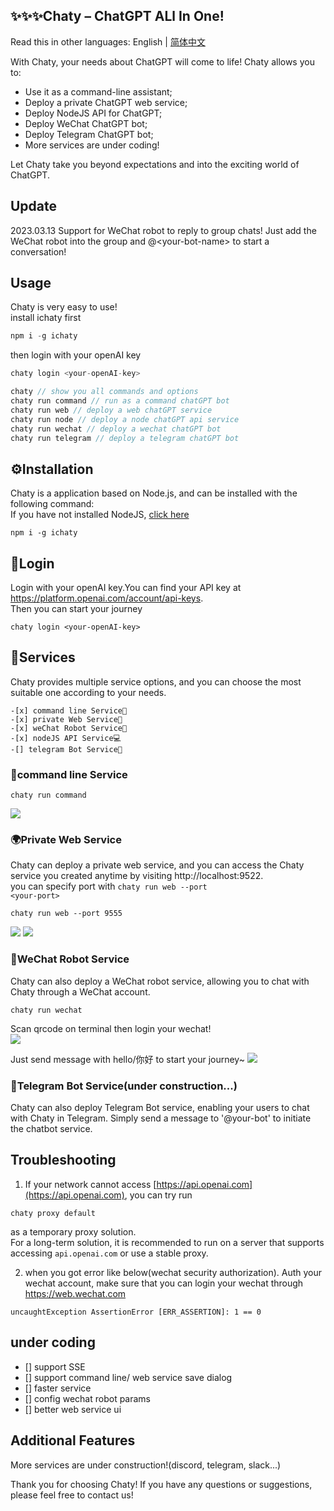 ## ✨✨✨Chaty – ChatGPT ALl In One!

Read this in other languages: English | [简体中文](./README.zh-CN.md)

With Chaty, your needs about ChatGPT will come to life! Chaty allows you to:

- Use it as a command-line assistant;
- Deploy a private ChatGPT web service;
- Deploy NodeJS API for ChatGPT;
- Deploy WeChat ChatGPT bot;
- Deploy Telegram ChatGPT bot;  
- More services are under coding!

Let Chaty take you beyond expectations and into the exciting world of ChatGPT.
## Update
2023.03.13 Support for WeChat robot to reply to group chats! Just add the WeChat robot into the group and @\<your-bot-name\> to start a conversation!

## Usage
Chaty is very easy to use!  
install ichaty first  
```javascript
npm i -g ichaty
```
then login with your openAI key  
```javascript
chaty login <your-openAI-key>
```
```javascript
chaty // show you all commands and options  
chaty run command // run as a command chatGPT bot
chaty run web // deploy a web chatGPT service
chaty run node // deploy a node chatGPT api service
chaty run wechat // deploy a wechat chatGPT bot
chaty run telegram // deploy a telegram chatGPT bot
```

## ⚙️Installation

Chaty is a application based on Node.js, and can be installed with the following command:  
If you have not installed NodeJS, [click here](https://nodejs.org/)
```
npm i -g ichaty
```

## 🔑Login

Login with your openAI key.You can find your API key at https://platform.openai.com/account/api-keys.  
Then you can start your journey
```
chaty login <your-openAI-key>
```

## 🚀Services

Chaty provides multiple service options, and you can choose the most suitable one according to your needs.
```
-[x] command line Service📁   
-[x] private Web Service🚀  
-[x] weChat Robot Service💬   
-[x] nodeJS API Service💻 
-[] telegram Bot Service🤖  
```

### 📁command line Service   
```
chaty run command
```
![](./assets/images/command.jpg)
### 🌍Private Web Service

Chaty can deploy a private web service, and you can access the Chaty service you created anytime by visiting http://localhost:9522.  
you can specify port with <code>chaty run web --port \<your-port\></code>  
```
chaty run web --port 9555
```
![](./assets/images/web.jpg)
![](./assets/images/web2.jpg)

### 💬WeChat Robot Service

Chaty can also deploy a WeChat robot service, allowing you to chat with Chaty through a WeChat account.  
```
chaty run wechat
```
Scan qrcode on terminal then login your wechat!  
![](./assets/images/wechat.jpg)

Just send message with hello/你好 to start your journey~
![](./assets/images/wechat2.png)

### 🤖Telegram Bot Service(under construction...)

Chaty can also deploy Telegram Bot service, enabling your users to chat with Chaty in Telegram. Simply send a message to '@your-bot' to initiate the chatbot service.

## Troubleshooting  
1. If your network cannot access [https://api.openai.com](https://api.openai.com), you can try run  
```
chaty proxy default
```
as a temporary proxy solution.  
For a long-term solution, it is recommended to run on a server that supports accessing <code>api.openai.com</code> or use a stable proxy.

2. when you got error like below(wechat security authorization). Auth your wechat account, make sure that you can login your wechat through https://web.wechat.com
```
uncaughtException AssertionError [ERR_ASSERTION]: 1 == 0
```
## under coding

- [] support SSE
- [] support command line/ web service save dialog
- [] faster service
- [] config wechat robot params
- [] better web service ui
## Additional Features

More services are under construction!(discord, telegram, slack...)

Thank you for choosing Chaty! If you have any questions or suggestions, please feel free to contact us!